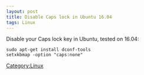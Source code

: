 ```yaml
---
layout: post 
title: Disable Caps lock in Ubuntu 16.04
tags: Linux
---
```


Disable your Caps lock key in Ubuntu, tested on 16.04:

    sudo apt-get install dconf-tools
    setxkbmap -option "caps:none"

[Category:Linux](Category:Linux "wikilink")
